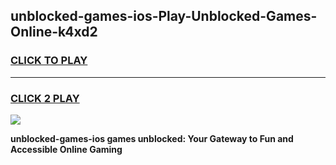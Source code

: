 
## unblocked-games-ios-Play-Unblocked-Games-Online-k4xd2
<h3>
<a href="https://premium76.site?title=unblocked-games-ios&ref=25A">CLICK TO PLAY</a></h3>
<hr>

<h3>
<a href="https://premium76.site?title=unblocked-games-ios&ref=25A">CLICK 2 PLAY</a>
  
</h3>

<a href="https://premium76.site?title=unblocked-games-ios&ref=25A"><img src="https://clearcache.store/games.png"></a>


**unblocked-games-ios games unblocked: Your Gateway to Fun and Accessible Online Gaming**
